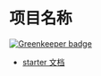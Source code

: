 # 项目名称

[![Greenkeeper badge](https://badges.greenkeeper.io/Stupidism/cra-rewired-starter.svg)](https://greenkeeper.io/)

- [starter 文档](docs/README.md)
